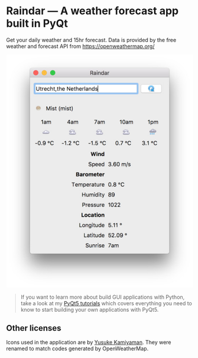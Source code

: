 # Raindar — A weather forecast app built in PyQt

Get your daily weather and 15hr forecast. Data is provided by the free
weather and forecast API from https://openweathermap.org/

![Weather](screenshot-weather.jpg)

> If you want to learn more about build GUI applications with Python,
take a look at my [PyQt5 tutorials](https://www.pythonguis.com)
which covers everything you need to know to start building your own applications with PyQt5.

## Other licenses

Icons used in the application are by [Yusuke Kamiyaman](http://p.yusukekamiyamane.com/).
They were renamed to match codes generated by OpenWeatherMap.
